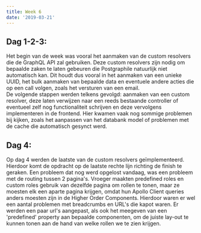 ```yaml
---
title: Week 6
date: '2019-03-21'
---
```


## Dag 1-2-3:

Het begin van de week was vooral het aanmaken van de custom resolvers die de GraphQL API zal gebruiken. Deze custom resolvers zijn nodig om bepaalde zaken te laten gebeuren die Postgraphile natuurlijk niet automatisch kan. Dit houdt dus vooral in het aanmaken van een unieke UUID, het bulk aanmaken van bepaalde data en eventuele andere acties die op een call volgen, zoals het versturen van een email.  
De volgende stappen werden telkens gevolgd: aanmaken van een custom resolver, deze laten verwijzen naar een reeds bestaande controller of eventueel zelf nog functionaliteit schrijven en deze vervolgens implementeren in de frontend. Hier kwamen vaak nog sommige problemen bij kijken, zoals het aanpassen van het databank model of problemen met de cache die automatisch gesynct werd.

## Dag 4:

Op dag 4 werden de laatste van de custom resolvers geïmplementeerd. Hierdoor komt de opdracht op de laatste rechte lijn richting de finish te geraken.
Een probleem dat nog werd opgelost vandaag, was een probleem met de routing tussen 2 pagina's. Vroeger maakten predefined roles en custom roles gebruik van dezelfde pagina om rollen te tonen, maar ze moesten elk een aparte pagina krijgen, omdat hun Apollo Client queries anders moesten zijn in de Higher Order Components. Hierdoor waren er wel een aantal problemen met breadcrumbs en URL's die kapot waren. Er werden een paar url's aangepast, als ook het meegeven van een 'predefined' property aan bepaalde componenten, om de juiste lay-out te kunnen tonen aan de hand van welke rollen we te zien krijgen.
